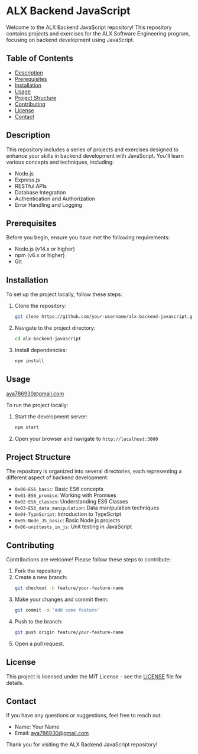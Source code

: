 # ALX Backend JavaScript

Welcome to the ALX Backend JavaScript repository! This repository contains projects and exercises for the ALX Software Engineering program, focusing on backend development using JavaScript.

## Table of Contents
- [Description](#description)
- [Prerequisites](#prerequisites)
- [Installation](#installation)
- [Usage](#usage)
- [Project Structure](#project-structure)
- [Contributing](#contributing)
- [License](#license)
- [Contact](#contact)

## Description

This repository includes a series of projects and exercises designed to enhance your skills in backend development with JavaScript. You'll learn various concepts and techniques, including:

- Node.js
- Express.js
- RESTful APIs
- Database Integration
- Authentication and Authorization
- Error Handling and Logging

## Prerequisites

Before you begin, ensure you have met the following requirements:

- Node.js (v14.x or higher)
- npm (v6.x or higher)
- Git

## Installation

To set up the project locally, follow these steps:

1. Clone the repository:
    ```sh
    git clone https://github.com/your-username/alx-backend-javascript.git
    ```
2. Navigate to the project directory:
    ```sh
    cd alx-backend-javascript
    ```
3. Install dependencies:
    ```sh
    npm install
    ```

## Usage
aya786930@gmail.com

To run the project locally:

1. Start the development server:
    ```sh
    npm start
    ```

2. Open your browser and navigate to `http://localhost:3000`

## Project Structure

The repository is organized into several directories, each representing a different aspect of backend development:

- `0x00-ES6_basic`: Basic ES6 concepts
- `0x01-ES6_promise`: Working with Promises
- `0x02-ES6_classes`: Understanding ES6 Classes
- `0x03-ES6_data_manipulation`: Data manipulation techniques
- `0x04-TypeScript`: Introduction to TypeScript
- `0x05-Node_JS_basic`: Basic Node.js projects
- `0x06-unittests_in_js`: Unit testing in JavaScript

## Contributing

Contributions are welcome! Please follow these steps to contribute:

1. Fork the repository.
2. Create a new branch:
    ```sh
    git checkout -b feature/your-feature-name
    ```
3. Make your changes and commit them:
    ```sh
    git commit -m 'Add some feature'
    ```
4. Push to the branch:
    ```sh
    git push origin feature/your-feature-name
    ```
5. Open a pull request.

## License

This project is licensed under the MIT License - see the [LICENSE](LICENSE) file for details.

## Contact

If you have any questions or suggestions, feel free to reach out:

- Name: Your Name
- Email: aya786930@gmail.com

Thank you for visiting the ALX Backend JavaScript repository!
